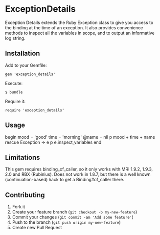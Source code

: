 # ExceptionDetails

Exception Details extends the Ruby Exception class to give you access to the binding
at the time of an exception. It also provides convenience methods to inspect all the
variables in scope, and to output an informative log string.

## Installation

Add to your Gemfile:

    gem 'exception_details'

Execute:

    $ bundle

Require it:

	require 'exception_details'

## Usage

begin
	mood = 'good'
	time = 'morning'
	@name = nil
	p mood + time + name
rescue Exception => e
	p e.inspect_variables
end





## Limitations
This gem requires binding_of_caller, so it only works with MRI 1.9.2, 1.9.3, 2.0
and RBX (Rubinius). Does not work in 1.8.7, but there is a well known (continuation-based)
hack to get a Binding#of_caller there.

## Contributing

1. Fork it
2. Create your feature branch (`git checkout -b my-new-feature`)
3. Commit your changes (`git commit -am 'Add some feature'`)
4. Push to the branch (`git push origin my-new-feature`)
5. Create new Pull Request
